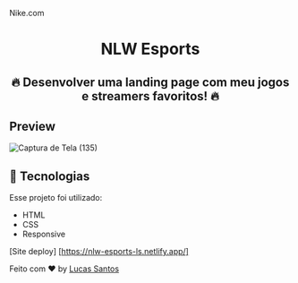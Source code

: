 
Nike.com
<strong><h1 align="center">NLW Esports</h1></strong>


<h2 align="center">🔥 Desenvolver uma landing page com meu jogos e streamers favoritos!  🔥</h2>


## Preview

![Captura de Tela (135)](https://github.com/lucassantosdl/nlw-esports/assets/113383301/0974414c-c883-40f5-8d33-cb4b64821454)


## :rocket: Tecnologias 

Esse projeto foi utilizado:

- HTML
- CSS
- Responsive

[Site deploy] [https://nlw-esports-ls.netlify.app/]

Feito com ♥ by [Lucas Santos](https://github.com/lucassantosdl)
